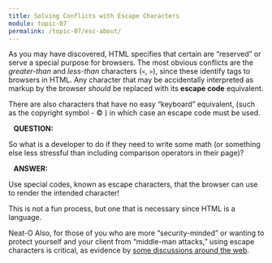 ```yaml
---
title: Solving Conflicts with Escape Characters
module: topic-07
permalink: /topic-07/esc-about/
---
```


<div class="divider-heading"></div>

As you may have discovered, HTML specifies that certain are “reserved” or serve a special purpose for browsers. The most obvious conflicts are the _greater-than_ and _less-than_ characters (`<`, `>`), since these identify tags to browsers in HTML. Any character that may be accidentally interpreted as markup by the browser _should_ be replaced with its **escape code** equivalent.

There are also characters that have no easy “keyboard” equivalent, (such as the copyright symbol - &#169; ) in which case an escape code must be used.


<div class="row">
  <div class="col-lg-12">
    <div class="bs-component">
      <div class="panel panel-danger">
        <div class="panel-heading">
          <h4 style="text-transform: uppercase; margin: inherit;">
            <i class="fa fa-question-circle" aria-hidden="true" style="margin-right: 10px"></i>
            Question:
          </h4>
        </div>
          <div class="panel-body">
            <p>So what is a developer to do if they need to write some math (or something else less stressful than including comparison operators in their page)?</p>
          </div>
      </div>
    </div>
  </div>
</div>
<div class="row">
  <div class="col-lg-12">
    <div class="bs-component">
      <div class="panel panel-success">
        <div class="panel-heading">
          <h4 style="text-transform: uppercase; margin: inherit;">
            <i class="fa fa-exclamation-circle" aria-hidden="true" style="margin-right: 10px"></i>
            Answer:
          </h4>
        </div>
          <div class="panel-body">
            <p>Use special codes, known as escape characters, that the browser can use to render the intended character!</p>
          </div>
      </div>
    </div>
  </div>
</div>


This is not a fun process, but one that is necessary since HTML is a language.

<span class="label label-success">Neat-O</span> Also, for those of you who are more “security-minded” or wanting to protect yourself and your client from “middle-man attacks,” using escape characters is critical, as evidence by [some discussions around the web](http://wonko.com/post/html-escaping).
